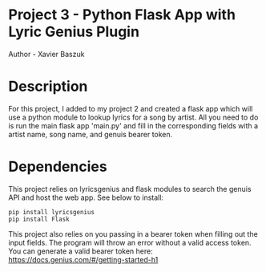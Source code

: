 # Project 3 - Python Flask App with Lyric Genius Plugin

Author - Xavier Baszuk

# Description

For this project, I added to my project 2 and created a flask app which will use a python module to lookup lyrics for a song by artist. 
All you need to do is run the main flask app 'main.py' and fill in the corresponding fields with a artist name, song name, and genuis bearer token.

# Dependencies

This project relies on lyricsgenius and flask modules to search the genuis API and host the web app. See below to install:
```
pip install lyricsgenius
pip install Flask
```

This project also relies on you passing in a bearer token when filling out the input fields.
The program will throw an error without a valid access token. You can generate a valid bearer token here: https://docs.genius.com/#/getting-started-h1